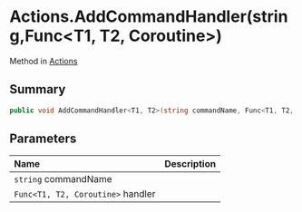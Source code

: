 # Actions.AddCommandHandler(string,Func<T1, T2, Coroutine>)

Method in [Actions](/docs/api/csharp/yarn.unity.actions.md)

## Summary



```csharp
public void AddCommandHandler<T1, T2>(string commandName, Func<T1, T2, Coroutine> handler);
```

## Parameters

|Name|Description|
|:---|:---|
|`string` commandName||
|`Func<T1, T2, Coroutine>` handler||

